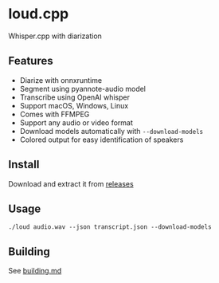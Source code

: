 # loud.cpp

Whisper.cpp with diarization

## Features

- Diarize with onnxruntime
- Segment using pyannote-audio model
- Transcribe using OpenAI whisper
- Support macOS, Windows, Linux
- Comes with FFMPEG
- Support any audio or video format
- Download models automatically with `--download-models`
- Colored output for easy identification of speakers

## Install

Download and extract it from [releases](https://github.com/thewh1teagle/loud.cpp/releases/latest)

## Usage

```console
./loud audio.wav --json transcript.json --download-models
```

## Building

See [building.md](docs/building.md)
